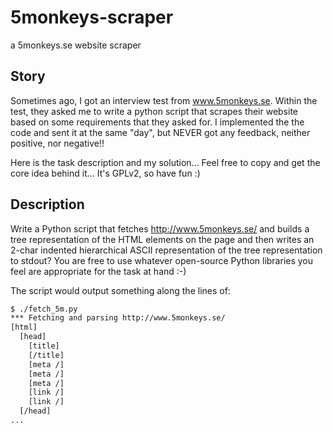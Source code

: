5monkeys-scraper
================

a 5monkeys.se website scraper

Story
-----
Sometimes ago, I got an interview test from www.5monkeys.se. Within the test, they asked me to write a python script that scrapes their website based on some requirements that they asked for. 
I implemented the the code and sent it at the same "day", but NEVER got any feedback, neither positive, nor negative!!

Here is the task description and my solution... Feel free to copy and get the core idea behind it... It's GPLv2, so have fun :)


Description
-----------
Write a Python script that fetches http://www.5monkeys.se/ and builds a tree representation of the HTML elements on the page and then writes an 2-char indented hierarchical ASCII representation of the tree representation to stdout? You are free to use whatever open-source Python libraries you feel are appropriate for the task at hand :-)

The script would output something along the lines of:
```bash
$ ./fetch_5m.py
*** Fetching and parsing http://www.5monkeys.se/
[html]
  [head]
    [title]
    [/title]
    [meta /]
    [meta /]
    [meta /]
    [link /]
    [link /]
  [/head]
...
```
